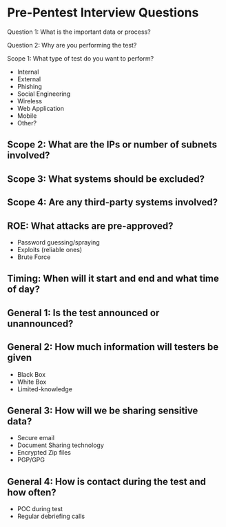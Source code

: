 # **Pre-Pentest Interview Questions**
Question 1: What is the important data or process?

Question 2: Why are you performing the test?

Scope 1: What type of test do you want to perform?
- Internal
- External
- Phishing
- Social Engineering
- Wireless
- Web Application
- Mobile 
- Other?

## Scope 2: What are the IPs or number of subnets involved?

## Scope 3: What systems should be excluded?

## Scope 4: Are any third-party systems involved?

## ROE: What attacks are pre-approved?
- Password guessing/spraying
- Exploits (reliable ones)
- Brute Force

## Timing: When will it start and end and what time of day?

## General 1: Is the test announced or unannounced?

## General 2: How much information will testers be given
- Black Box
- White Box
- Limited-knowledge


## General 3: How will we be sharing sensitive data?
- Secure email
- Document Sharing technology
- Encrypted Zip files
- PGP/GPG

## General 4: How is contact during the test and how often?
- POC during test
- Regular debriefing calls


